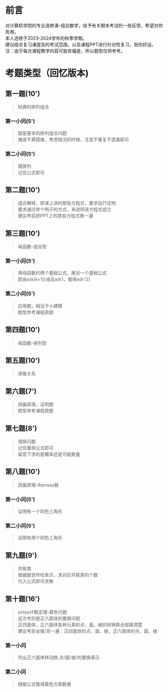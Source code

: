 # 前言
对计算机学院的专业选修课-组合数学，给予有关期末考试的一些反馈，希望对你有用。
<br>本人选修于2023-2024学年的秋季学期。
<br>建议结合复习课提及的考试范围，以及课程PPT进行针对性复习，祝你好运。
<br>注：由于每次课程教学内容可能有偏差，所以题型仅供参考。

# 考题类型（回忆版本)

## 第一题(10')
> 经典的排列组合
### 第一小问(5')
> 就是基本的排列组合问题
> <br>难度不算困难，考虑情况的时候，注意不重复不遗漏即可
### 第二小问(5')
> 圆排列
><br> 记住公式即可

## 第二题(10')
>组合解释，即课上讲的那些方程式，要求自行证明
><br>要求通过举个例子的方式，来说明该方程式成立
><br>建议考前把PPT上的那些方程式推一遍

## 第三题(10')
> 母函数-组合型
### 第一小问(5')
> 用母函数的两个基础公式，推另一个基础公式
> <br>即由a{k(k+1)}减去a{k}，推得a{k^2}
### 第二小问(5')
> 应用题，相当于小建模
><br> 题型参考课程原题

## 第四题(10')
>母函数-排列型

## 第五题(10')
>递推关系

## 第六题(7')
>鸽巢原理，证明题
><br>题型参考课程原题

## 第七题(8')
>错排问题
><br>记住重排公式即可
><br>留意下求的是概率还是可能数量

## 第八题(10')
>鸽巢原理-Ramsey数
### 第一小问(5')
> 证明有一个同色三角形
### 第二小问(5')
> 证明有两个同色三角形

## 第九题(9')
>共轭类
><br>根据题目所给表示，求对应共轭类的个数
><br>代入公式即可求解

## 第十题(16')
>polya计数定理-着色问题
><br>这次考的是正六面体的置换问题
><br>正四面体，正六面体各种元素的点，面，棱的转换群全部搞清楚
><br>建议考前全推/背一遍：正四面体的点、面、棱，正六面体的点、面、棱
### 第一小问
> 列出正六面体转动群,点/面/棱/的置换表示
### 第二小问
> 根据公式推得着色方案数量
